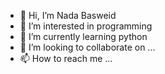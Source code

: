 - 👋 Hi, I’m Nada Basweid
- 👀 I’m interested in programming
- 🌱 I’m currently learning python
- 💞️ I’m looking to collaborate on ...
- 📫 How to reach me ...

<!---
Nada771/Nada771 is a ✨ special ✨ repository because its `README.md` (this file) appears on your GitHub profile.
You can click the Preview link to take a look at your changes.
--->
